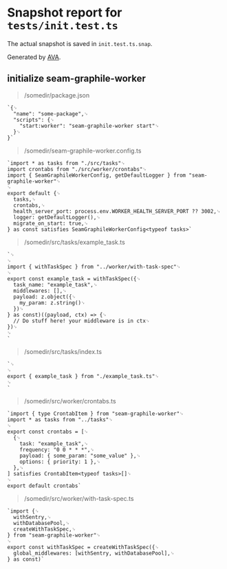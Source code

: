 # Snapshot report for `tests/init.test.ts`

The actual snapshot is saved in `init.test.ts.snap`.

Generated by [AVA](https://avajs.dev).

## initialize seam-graphile-worker

> /somedir/package.json

    `{␊
      "name": "some-package",␊
      "scripts": {␊
        "start:worker": "seam-graphile-worker start"␊
      }␊
    }`

> /somedir/seam-graphile-worker.config.ts

    `import * as tasks from "./src/tasks"␊
    import crontabs from "./src/worker/crontabs"␊
    import { SeamGraphileWorkerConfig, getDefaultLogger } from "seam-graphile-worker"␊
    ␊
    export default {␊
      tasks,␊
      crontabs,␊
      health_server_port: process.env.WORKER_HEALTH_SERVER_PORT ?? 3002,␊
      logger: getDefaultLogger(),␊
      migrate_on_start: true,␊
    } as const satisfies SeamGraphileWorkerConfig<typeof tasks>`

> /somedir/src/tasks/example_task.ts

    `␊
    ␊
    import { withTaskSpec } from "../worker/with-task-spec"␊
    ␊
    export const example_task = withTaskSpec({␊
      task_name: "example_task",␊
      middlewares: [],␊
      payload: z.object({␊
        my_param: z.string()␊
      })␊
    } as const)((payload, ctx) => {␊
      // Do stuff here! your middleware is in ctx␊
    })␊
    ␊
    `

> /somedir/src/tasks/index.ts

    `␊
    ␊
    export { example_task } from "./example_task.ts"␊
    ␊
    `

> /somedir/src/worker/crontabs.ts

    `import { type CrontabItem } from "seam-graphile-worker"␊
    import * as tasks from "../tasks"␊
    ␊
    export const crontabs = [␊
      {␊
        task: "example_task",␊
        frequency: "0 0 * * *",␊
        payload: { some_param: "some_value" },␊
        options: { priority: 1 },␊
      },␊
    ] satisfies CrontabItem<typeof tasks>[]␊
    ␊
    export default crontabs`

> /somedir/src/worker/with-task-spec.ts

    `import {␊
      withSentry,␊
      withDatabasePool,␊
      createWithTaskSpec,␊
    } from "seam-graphile-worker"␊
    ␊
    export const withTaskSpec = createWithTaskSpec({␊
      global_middlewares: [withSentry, withDatabasePool],␊
    } as const)`
